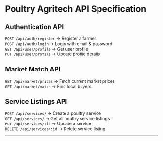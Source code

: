 # Poultry Agritech API Specification

## **Authentication API**
`POST /api/auth/register` → Register a farmer  
`POST /api/auth/login` → Login with email & password  
`GET /api/user/profile` → Get user profile  
`PUT /api/user/profile` → Update profile details  

## **Market Match API**
`GET /api/market/prices` → Fetch current market prices  
`GET /api/market/match` → Find local buyers  

## **Service Listings API**
`POST /api/services/` → Create a poultry service  
`GET /api/services/` → Get all poultry service listings  
`PUT /api/services/:id` → Update a service  
`DELETE /api/services/:id` → Delete service listing  

---

